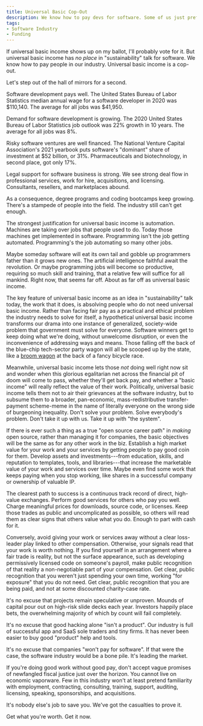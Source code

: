 ```yaml
---
title: Universal Basic Cop-Out
description: We know how to pay devs for software. Some of us just prefer not to.
tags:
- Software Industry
- Funding
---
```


If universal basic income shows up on my ballot, I'll probably vote for it.  But universal basic income has _no place_ in "sustainability" talk for software.  We know how to pay people in our industry.  Universal basic income is a cop-out.

Let's step out of the hall of mirrors for a second.

Software development pays well.  The United States Bureau of Labor Statistics median annual wage for a software developer in 2020 was $110,140.  The average for all jobs was $41,950.

Demand for software development is growing.  The 2020 United States Bureau of Labor Statistics job outlook was 22% growth in 10 years.  The average for all jobs was 8%.

Risky software ventures are well financed.  The National Venture Capital Association's 2021 yearbook puts software's "dominant" share of investment at $52 billion, or 31%.  Pharmaceuticals and biotechnology, in second place, got only 17%.

Legal support for software business is strong.  We see strong deal flow in professional services, work for hire, acquisitions, and licensing.  Consultants, resellers, and marketplaces abound.

As a consequence, degree programs and coding bootcamps keep growing.  There's a stampede of people into the field.  The industry still can't get enough.

The strongest justification for universal basic income is automation.  Machines are taking over jobs that people used to do.  Today those machines get implemented in software.  Programming isn't the job getting automated.  Programming's the job automating so many other jobs.

Maybe someday software will eat its own tail and gobble up programmers father than it grows new ones.  The artificial intelligence faithful await the revolution.  Or maybe programming jobs will become so productive, requiring so much skill and training, that a relative few will suffice for all mankind.  Right now, that seems far off.  About as far off as universal basic income.

The key feature of universal basic income as an idea in "sustainability" talk today, the work that it does, is absolving people who do not need universal basic income.  Rather than facing fair pay as a practical and ethical problem the industry needs to solve for itself, a hypothetical universal basic income transforms our drama into one instance of generalized, society-wide problem that government must solve for everyone.  Software winners get to keep doing what we're doing, without unwelcome disruption, or even the inconvenience of addressing ways and means.  Those falling off the back of the blue-chip tech-sector party wagon will all be scooped up by the state, like a [broom wagon](https://en.wikipedia.org/wiki/Broom_wagon) at the back of a fancy bicycle race.

Meanwhile, universal basic income lets those _not_ doing well right now sit and wonder when this glorious egalitarian net across the financial pit of doom will come to pass, whether they'll get back pay, and whether a "basic income" will really reflect the value of their work.  Politically, universal basic income tells them not to air their grievances at the software industry, but to subsume them to a broader, pan-economic, mass-redistributive transfer-payment scheme-meme in the name of literally everyone on the wrong side of burgeoning inequality.  Don't solve your problem.  Solve everybody's problem.  Don't take it up with us.  Take it up with "the system".

If there is ever such a thing as a true "open source career path" in _making_ open source, rather than managing it for companies, the basic objectives will be the same as for any other work in the biz.  Establish a high market value for your work and your services by getting people to pay good coin for them.  Develop assets and investments---from education, skills, and reputation to templates, tools, and libraries---that increase the marketable value of your work and services over time.  Maybe even find some work that keeps paying when you stop working, like shares in a successful company or ownership of valuable IP.

The clearest path to success is a continuous track record of direct, high-value exchanges.  Perform good services for others who pay you well.  Charge meaningful prices for downloads, source code, or licenses.  Keep those trades as public and uncomplicated as possible, so others will read them as clear signs that others value what you do.  Enough to part with cash for it.

Conversely, avoid giving your work or services away without a clear loss-leader play linked to other compensation.  Otherwise, your signals read that your work is worth nothing.  If you find yourself in an arrangement where a fair trade is reality, but not the surface appearance, such as developing permissively licensed code on someone's payroll, make public recognition of that reality a non-negotiable part of your compensation.  Get clear, public recognition that you weren't just spending your own time, working "for exposure" that you do not need.  Get clear, public recognition that you are being paid, and not at some discounted charity-case rate.

It's no excuse that projects remain speculative or unproven.  Mounds of capital pour out on high-risk slide decks each year.  Investors happily place bets, the overwhelming majority of which by count will fail completely.

It's no excuse that good hacking alone "isn't a product".  Our industry is full of successful app and SaaS sole traders and tiny firms.  It has never been easier to buy good "product" help and tools.

It's no excuse that companies "won't pay for software".  If that were the case, the software industry would be a bone pile.  It's leading the market.

If you're doing good work without good pay, don't accept vague promises of newfangled fiscal justice just over the horizon.  You cannot live on economic vaporware.  Few in this industry won't at least pretend familiarity with employment, contracting, consulting, training, support, auditing, licensing, speaking, sponsorships, and acquisitions.

It's nobody else's job to save you.  We've got the casualties to prove it.

Get what you're worth.  Get it now.
